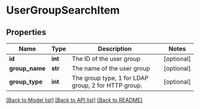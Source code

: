 # UserGroupSearchItem

## Properties
Name | Type | Description | Notes
------------ | ------------- | ------------- | -------------
**id** | **int** | The ID of the user group | [optional] 
**group_name** | **str** | The name of the user group | [optional] 
**group_type** | **int** | The group type, 1 for LDAP group, 2 for HTTP group. | [optional] 

[[Back to Model list]](../README.md#documentation-for-models) [[Back to API list]](../README.md#documentation-for-api-endpoints) [[Back to README]](../README.md)


